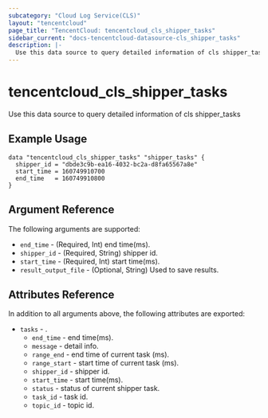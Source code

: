 ```yaml
---
subcategory: "Cloud Log Service(CLS)"
layout: "tencentcloud"
page_title: "TencentCloud: tencentcloud_cls_shipper_tasks"
sidebar_current: "docs-tencentcloud-datasource-cls_shipper_tasks"
description: |-
  Use this data source to query detailed information of cls shipper_tasks
---
```


# tencentcloud_cls_shipper_tasks

Use this data source to query detailed information of cls shipper_tasks

## Example Usage

```hcl
data "tencentcloud_cls_shipper_tasks" "shipper_tasks" {
  shipper_id = "dbde3c9b-ea16-4032-bc2a-d8fa65567a8e"
  start_time = 160749910700
  end_time   = 160749910800
}
```

## Argument Reference

The following arguments are supported:

* `end_time` - (Required, Int) end time(ms).
* `shipper_id` - (Required, String) shipper id.
* `start_time` - (Required, Int) start time(ms).
* `result_output_file` - (Optional, String) Used to save results.

## Attributes Reference

In addition to all arguments above, the following attributes are exported:

* `tasks` - .
  * `end_time` - end time(ms).
  * `message` - detail info.
  * `range_end` - end time of current task (ms).
  * `range_start` - start time of current task (ms).
  * `shipper_id` - shipper id.
  * `start_time` - start time(ms).
  * `status` - status of current shipper task.
  * `task_id` - task id.
  * `topic_id` - topic id.



